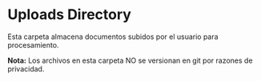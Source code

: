 # Uploads Directory

Esta carpeta almacena documentos subidos por el usuario para procesamiento.

**Nota:** Los archivos en esta carpeta NO se versionan en git por razones de privacidad.